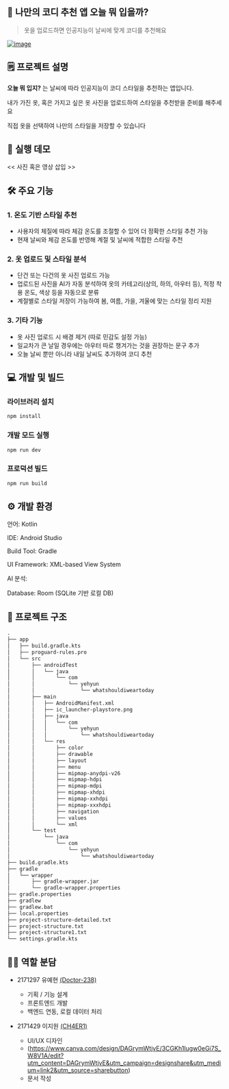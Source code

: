 ## 👕 나만의 코디 추천 앱 **오늘 뭐 입을까?**

>옷을 업로드하면 인공지능이 날씨에 맞게 코디를 추천해요

<a href="https://ibb.co/1GMH9722"><img src="https://i.ibb.co/ZzSyhGTT/image.png" alt="image" border="0"></a>


## 🗒️ 프로젝트 설명  
**오늘 뭐 입지?** 는 날씨에 따라 인공지능이 코디 스타일을 추천하는 앱입니다.

내가 가진 옷, 혹은 가지고 싶은 옷 사진을 업로드하여 스타일을 추천받을 준비를 해주세요

직접 옷을 선택하여 나만의 스타일을 저장할 수 있습니다

## 📱 실행 데모

<< 사진 혹은 영상 삽입 >>

## 🛠 주요 기능   

### 1. 온도 기반 스타일 추천
- 사용자의 체질에 따라 체감 온도를 조절할 수 있어 더 정확한 스타일 추천 가능
- 현재 날씨와 체감 온도를 반영해 계절 및 날씨에 적합한 스타일 추천


### 2. 옷 업로드 및 스타일 분석
- 단건 또는 다건의 옷 사진 업로드 가능
- 업로드된 사진을 AI가 자동 분석하여 옷의 카테고리(상의, 하의, 아우터 등), 적정 착용 온도, 색상 등을 자동으로 분류
- 계절별로 스타일 저장이 가능하여 봄, 여름, 가을, 겨울에 맞는 스타일 정리 지원
 
### 3. 기타 기능
- 옷 사진 업로드 시 배경 제거 (따로 민감도 설정 가능)
- 일교차가 큰 날일 경우에는 아우터 따로 챙겨가는 것을 권장하는 문구 추가 
- 오늘 날씨 뿐만 아니라 내일 날씨도 추가하여 코디 추천

## 💻 개발 및 빌드

### 라이브러리 설치
``` bash
npm install
``` 

### 개발 모드 실행
``` bash
npm run dev
``` 

### 프로덕션 빌드
``` bash
npm run build
``` 

## ⚙️ 개발 환경

언어: Kotlin

IDE: Android Studio

Build Tool: Gradle

UI Framework: XML-based View System

AI 분석: 

Database: Room (SQLite 기반 로컬 DB)

## 📂 프로젝트 구조

```txt
.
├── app
│   ├── build.gradle.kts
│   ├── proguard-rules.pro
│   └── src
│       ├── androidTest
│       │   └── java
│       │       └── com
│       │           └── yehyun
│       │               └── whatshouldiweartoday
│       ├── main
│       │   ├── AndroidManifest.xml
│       │   ├── ic_launcher-playstore.png
│       │   ├── java
│       │   │   └── com
│       │   │       └── yehyun
│       │   │           └── whatshouldiweartoday
│       │   └── res
│       │       ├── color
│       │       ├── drawable
│       │       ├── layout
│       │       ├── menu
│       │       ├── mipmap-anydpi-v26
│       │       ├── mipmap-hdpi
│       │       ├── mipmap-mdpi
│       │       ├── mipmap-xhdpi
│       │       ├── mipmap-xxhdpi
│       │       ├── mipmap-xxxhdpi
│       │       ├── navigation
│       │       ├── values
│       │       └── xml
│       └── test
│           └── java
│               └── com
│                   └── yehyun
│                       └── whatshouldiweartoday
├── build.gradle.kts
├── gradle
│   └── wrapper
│       ├── gradle-wrapper.jar
│       └── gradle-wrapper.properties
├── gradle.properties
├── gradlew
├── gradlew.bat
├── local.properties
├── project-structure-detailed.txt
├── project-structure.txt
├── project-structure1.txt
└── settings.gradle.kts
```


## 🧑‍💻 역할 분담
- 2171297 유예현 [(Doctor-238)](https://github.com/Doctor-238/)
  - 기획 / 기능 설계
  - 프론트엔드 개발
  - 백엔드 연동, 로컬 데이터 처리
- 2171429 이지원 [(CH4ER1)](https://github.com/CH4ER1)

  - UI/UX 디자인
   - (https://www.canva.com/design/DAGrymWtjvE/3CGKh1Iugw0eGi7S_W8V1A/edit?utm_content=DAGrymWtjvE&utm_campaign=designshare&utm_medium=link2&utm_source=sharebutton)
  - 문서 작성
